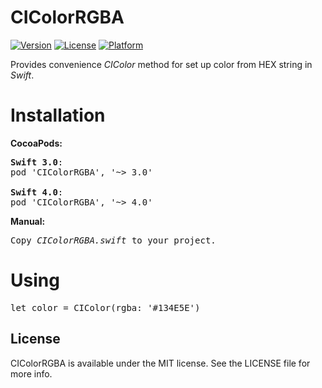 # CIColorRGBA

[![Version](https://img.shields.io/cocoapods/v/CIColorRGBA.svg?style=flat)](http://cocoadocs.org/docsets/CIColorRGBA)
[![License](https://img.shields.io/cocoapods/l/CIColorRGBA.svg?style=flat)](http://cocoadocs.org/docsets/CIColorRGBA)
[![Platform](https://img.shields.io/cocoapods/p/CIColorRGBA.svg?style=flat)](http://cocoadocs.org/docsets/CIColorRGBA)

Provides convenience <i>CIColor</i> method for set up color from HEX string in <i>Swift</i>.

# Installation

<b>CocoaPods:</b>
<pre>
<b>Swift 3.0</b>:
pod 'CIColorRGBA', '~> 3.0'

<b>Swift 4.0</b>:
pod 'CIColorRGBA', '~> 4.0'
</pre>

<b>Manual:</b>
<pre>
Copy <i>CIColorRGBA.swift</i> to your project.
</pre>

# Using

<pre>
let color = CIColor(rgba: '#134E5E')
</pre>

## License

CIColorRGBA is available under the MIT license. See the LICENSE file for more info.
